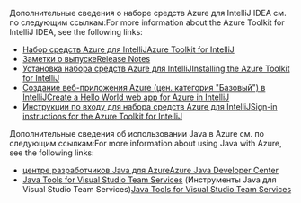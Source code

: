 <span data-ttu-id="0a35c-101">Дополнительные сведения о наборе средств Azure для IntelliJ IDEA см. по следующим ссылкам:</span><span class="sxs-lookup"><span data-stu-id="0a35c-101">For more information about the Azure Toolkit for IntelliJ IDEA, see the following links:</span></span> 

* [<span data-ttu-id="0a35c-102">Набор средств Azure для IntelliJ</span><span class="sxs-lookup"><span data-stu-id="0a35c-102">Azure Toolkit for IntelliJ</span></span>](../intellij/azure-toolkit-for-intellij.md) 
* [<span data-ttu-id="0a35c-103">Заметки о выпуске</span><span class="sxs-lookup"><span data-stu-id="0a35c-103">Release Notes</span></span>](https://github.com/Microsoft/azure-tools-for-java/releases) 
* [<span data-ttu-id="0a35c-104">Установка набора средств Azure для IntelliJ</span><span class="sxs-lookup"><span data-stu-id="0a35c-104">Installing the Azure Toolkit for IntelliJ</span></span>](../intellij/azure-toolkit-for-intellij-installation.md) 
* [<span data-ttu-id="0a35c-105">Создание веб-приложения Azure (цен. категория "Базовый") в IntelliJ</span><span class="sxs-lookup"><span data-stu-id="0a35c-105">Create a Hello World web app for Azure in IntelliJ</span></span>](../intellij/azure-toolkit-for-intellij-create-hello-world-web-app.md) 
* [<span data-ttu-id="0a35c-106">Инструкции по входу для набора средств Azure для IntelliJ</span><span class="sxs-lookup"><span data-stu-id="0a35c-106">Sign-in instructions for the Azure Toolkit for IntelliJ</span></span>](../intellij/azure-toolkit-for-intellij-sign-in-instructions.md) 

<span data-ttu-id="0a35c-107">Дополнительные сведения об использовании Java в Azure см. по следующим ссылкам:</span><span class="sxs-lookup"><span data-stu-id="0a35c-107">For more information about using Java with Azure, see the following links:</span></span> 

* [<span data-ttu-id="0a35c-108">центре разработчиков Java для Azure</span><span class="sxs-lookup"><span data-stu-id="0a35c-108">Azure Java Developer Center</span></span>](https://azure.microsoft.com/develop/java/) 
* <span data-ttu-id="0a35c-109">[Java Tools for Visual Studio Team Services](https://java.visualstudio.com/) (Инструменты Java для Visual Studio Team Services)</span><span class="sxs-lookup"><span data-stu-id="0a35c-109">[Java Tools for Visual Studio Team Services](https://java.visualstudio.com/)</span></span> 
<!-- TODO: Add URLs for Java in VSCode here --> 
